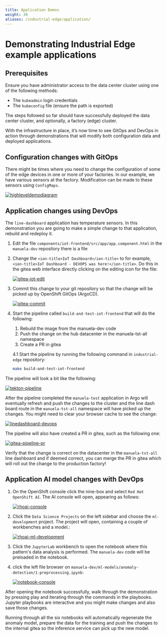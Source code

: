 ```yaml
---
title: Application Demos
weight: 30
aliases: /industrial-edge/application/
---
```


# Demonstrating Industrial Edge example applications

## Prerequisites

Ensure you have administrator access to the data center cluster using one of the following methods:

* The `kubeadmin` login credentials
* The `kubeconfig` file (ensure the path is exported)

The steps followed so far should have successfully deployed the data center cluster, and optionally, a factory (edge) cluster.

With the infrastructure in place, it’s now time to see GitOps and DevOps in action through demonstrations that will modify both configuration data and deployed applications.

## Configuration changes with GitOps

There might be times where you need to change the configuration of some of the edge devices in one or more of your factories. In our example, we have various sensors at the factory. Modification can be made to these sensors using
`ConfigMaps`.

[![highleveldemodiagram](/images/industrial-edge/highleveldemodiagram-v2.png)](/images/industrial-edge/highleveldemodiagram-v2.png)

## Application changes using DevOps

The `line-dashboard` application has temperature sensors. In this demonstration you are going to make a simple change to that application, rebuild and redeploy
it. 

1. Edit the file `components/iot-frontend/src/app/app.component.html` in the `manuela-dev` repository there is a file

2. Change the
`<ion-title>IoT Dashboard</ion-title>` to for example,
`<ion-title>IoT Dashboard - DEVOPS was here!</ion-title>`. Do this in the
gitea web interface directly clicking on the editing icon for the file:

    [![gitea-iot-edit](/images/industrial-edge/gitea-iot-edit.png)](/images/industrial-edge/gitea-iot-edit.png)

3. Commit this change to your git repository so that the change will be picked up by OpenShift GitOps (ArgoCD).

    [![gitea-commit](/images/industrial-edge/gitea-commit.png)](/images/industrial-edge/gitea-commit-1.png)

4. Start the pipeline called `build-and-test-iot-frontend` that will do the following:

    1. Rebuild the image from the manuela-dev code
    2. Push the change on the hub datacenter in the manuela-tst-all namespace
    3. Create a PR in gitea

    4.1 Start the pipeline by running the following command in `industrial-edge` repository:

    ```sh
    make build-and-test-iot-frontend
    ```

The pipeline will look a bit like the following:

[![tekton-pipeline](/images/industrial-edge/pipeline-iot-frontend.png)](/images/industrial-edge/pipeline-iot-frontend.png)

After the pipeline completed the `manuela-test` application in Argo will eventually refresh and push the changes to the cluster and the line dash board route in the `manuela-tst-all` namespace will have picked up the changes. You might need to clear your browser cache to see the change:

[![linedashboard-devops](/images/industrial-edge/line-dashboard-devops.png)](/images/industrial-edge/line-dashboard-devops.png)

The pipeline will also have created a PR in gitea, such as the following one:

[![gitea-pipeline-pr](/images/industrial-edge/gitea-pipeline-pr.png)](/images/industrial-edge/gitea-pipeline-pr.png)

Verify that the change is correct on the datacenter in the `manuela-tst-all` line dashboard and if deemed correct, you can merge the PR in gitea which will roll out the change to the production factory!

## Application AI model changes with DevOps

1. On the OpenShift console click the nine-box and select `Red Hat OpenShift AI`. The AI console will open, appearing as follows:

    [![rhoai-console](/images/industrial-edge/rhoai-console-home.png)](/images/industrial-edge/rhoai-console-home.png)

2. Click the `Data Science Projects` on the left sidebar and choose the `ml-development` project. The project will open, containing a couple of workbenches and a model.:

    [![rhoai-ml-development](/images/industrial-edge/rhoai-ml-development.png)](/images/industrial-edge/rhoai-ml-development.png)

3. Click the `JupyterLab` workbench to open the notebook where this pattern's data analysis is performed. The `manuela-dev` code will be preloaded in the notebook. 

4. click the left file browser on `manuela-dev/ml-models/anomaly-detection/1-preprocessing.ipynb`:

    [![notebook-console](/images/industrial-edge/notebook-console.png)](/images/industrial-edge/notebook-console.png)

After opening the notebook successfully, walk through the demonstration by pressing play and iterating through the commands in the playbooks. Jupyter playbooks are interactive and you might make changes and also save those changes.

Running through all the six notebooks will automatically regenerate the anomaly model, prepare the data for the training and push the changes to the internal
gitea so the inference service can pick up the new model.
